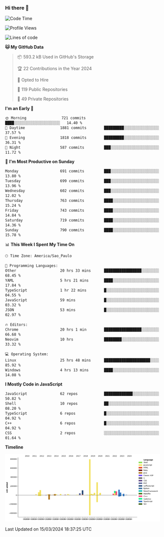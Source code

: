 ### Hi there 👋

<!--START_SECTION:waka-->
![Code Time](http://img.shields.io/badge/Code%20Time-5%2C747%20hrs%2055%20mins-blue)

![Profile Views](http://img.shields.io/badge/Profile%20Views-2-blue)

![Lines of code](https://img.shields.io/badge/From%20Hello%20World%20I%27ve%20Written-2.1%20million%20lines%20of%20code-blue)

**🐱 My GitHub Data** 

> 📦 593.2 kB Used in GitHub's Storage 
 > 
> 🏆 22 Contributions in the Year 2024
 > 
> 💼 Opted to Hire
 > 
> 📜 119 Public Repositories 
 > 
> 🔑 49 Private Repositories 
 > 
**I'm an Early 🐤** 

```text
🌞 Morning                721 commits         ████░░░░░░░░░░░░░░░░░░░░░   14.40 % 
🌆 Daytime                1881 commits        █████████░░░░░░░░░░░░░░░░   37.57 % 
🌃 Evening                1818 commits        █████████░░░░░░░░░░░░░░░░   36.31 % 
🌙 Night                  587 commits         ███░░░░░░░░░░░░░░░░░░░░░░   11.72 % 
```
📅 **I'm Most Productive on Sunday** 

```text
Monday                   691 commits         ███░░░░░░░░░░░░░░░░░░░░░░   13.80 % 
Tuesday                  699 commits         ███░░░░░░░░░░░░░░░░░░░░░░   13.96 % 
Wednesday                602 commits         ███░░░░░░░░░░░░░░░░░░░░░░   12.02 % 
Thursday                 763 commits         ████░░░░░░░░░░░░░░░░░░░░░   15.24 % 
Friday                   743 commits         ████░░░░░░░░░░░░░░░░░░░░░   14.84 % 
Saturday                 719 commits         ████░░░░░░░░░░░░░░░░░░░░░   14.36 % 
Sunday                   790 commits         ████░░░░░░░░░░░░░░░░░░░░░   15.78 % 
```


📊 **This Week I Spent My Time On** 

```text
🕑︎ Time Zone: America/Sao_Paulo

💬 Programming Languages: 
Other                    20 hrs 33 mins      █████████████████░░░░░░░░   68.45 % 
YAML                     5 hrs 21 mins       ████░░░░░░░░░░░░░░░░░░░░░   17.84 % 
TypeScript               1 hr 22 mins        █░░░░░░░░░░░░░░░░░░░░░░░░   04.55 % 
JavaScript               59 mins             █░░░░░░░░░░░░░░░░░░░░░░░░   03.32 % 
JSON                     53 mins             █░░░░░░░░░░░░░░░░░░░░░░░░   02.97 % 

🔥 Editors: 
Chrome                   20 hrs 1 min        █████████████████░░░░░░░░   66.68 % 
Neovim                   10 hrs              ████████░░░░░░░░░░░░░░░░░   33.32 % 

💻 Operating System: 
Linux                    25 hrs 48 mins      █████████████████████░░░░   85.92 % 
Windows                  4 hrs 13 mins       ████░░░░░░░░░░░░░░░░░░░░░   14.08 % 
```

**I Mostly Code in JavaScript** 

```text
JavaScript               62 repos            █████████████░░░░░░░░░░░░   50.82 % 
Shell                    10 repos            ██░░░░░░░░░░░░░░░░░░░░░░░   08.20 % 
TypeScript               6 repos             █░░░░░░░░░░░░░░░░░░░░░░░░   04.92 % 
C++                      6 repos             █░░░░░░░░░░░░░░░░░░░░░░░░   04.92 % 
CSS                      2 repos             ░░░░░░░░░░░░░░░░░░░░░░░░░   01.64 % 
```



**Timeline**

![Lines of Code chart](https://raw.githubusercontent.com/jampow/jampow/master/assets/bar_graph.png)


 Last Updated on 15/03/2024 18:37:25 UTC
<!--END_SECTION:waka-->

